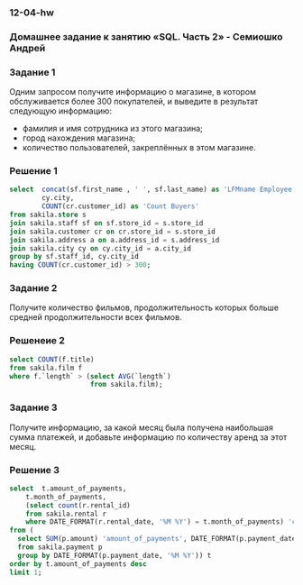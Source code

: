 ### 12-04-hw
### Домашнее задание к занятию «SQL. Часть 2» - Семиошко Андрей

### Задание 1

Одним запросом получите информацию о магазине, в котором обслуживается более 300 покупателей, и выведите в результат следующую информацию: 
- фамилия и имя сотрудника из этого магазина;
- город нахождения магазина;
- количество пользователей, закреплённых в этом магазине.

### Решение 1

```sql
select	concat(sf.first_name , ' ', sf.last_name) as 'LFMname Employee',
		cy.city,
		COUNT(cr.customer_id) as 'Count Buyers'		
from sakila.store s
join sakila.staff sf on sf.store_id = s.store_id 
join sakila.customer cr on cr.store_id = s.store_id
join sakila.address a on a.address_id = s.address_id 
join sakila.city cy on cy.city_id = a.city_id 
group by sf.staff_id, cy.city_id 
having COUNT(cr.customer_id) > 300;
```
### Задание 2

Получите количество фильмов, продолжительность которых больше средней продолжительности всех фильмов.

### Решенеие 2

```sql
select COUNT(f.title)
from sakila.film f  
where f.`length` > (select AVG(`length`) 
                    from sakila.film);
```
### Задание 3

Получите информацию, за какой месяц была получена наибольшая сумма платежей, и добавьте информацию по количеству аренд за этот месяц.

### Решение 3

```sql
select	t.amount_of_payments,
	t.month_of_payments,
	(select count(r.rental_id)
	from sakila.rental r
	where DATE_FORMAT(r.rental_date, '%M %Y') = t.month_of_payments) 'count_of_rent'
from (
  select SUM(p.amount) 'amount_of_payments', DATE_FORMAT(p.payment_date, '%M %Y') 'month_of_payments' 
  from sakila.payment p 
  group by DATE_FORMAT(p.payment_date, '%M %Y')) t
order by t.amount_of_payments desc  
limit 1;
```

